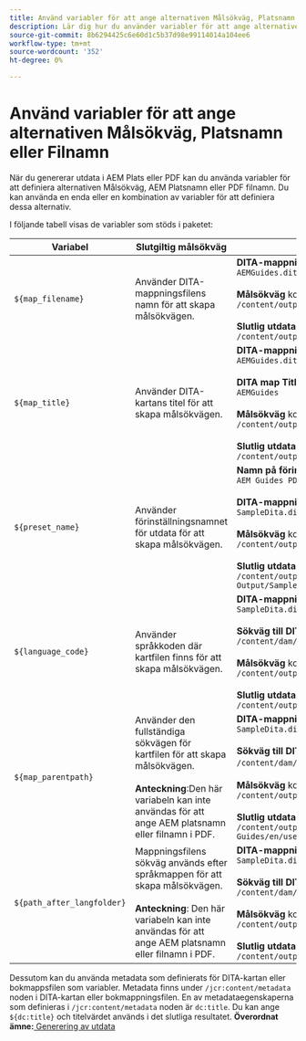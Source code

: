 ```yaml
---
title: Använd variabler för att ange alternativen Målsökväg, Platsnamn eller Filnamn
description: Lär dig hur du använder variabler för att ange alternativen Målsökväg, Platsnamn eller Filnamn
source-git-commit: 8b6294425c6e60d1c5b37d98e99114014a104ee6
workflow-type: tm+mt
source-wordcount: '352'
ht-degree: 0%

---
```



# Använd variabler för att ange alternativen Målsökväg, Platsnamn eller Filnamn


När du genererar utdata i AEM Plats eller PDF kan du använda variabler för att definiera alternativen Målsökväg, AEM Platsnamn eller PDF filnamn. Du kan använda en enda eller en kombination av variabler för att definiera dessa alternativ.

I följande tabell visas de variabler som stöds i paketet:

| Variabel | Slutgiltig målsökväg | Exempel |
| --- | --- | --- |
| `${map_filename}` | Använder DITA-mappningsfilens namn för att skapa målsökvägen. | **DITA-mappningsfilnamn**:<br>`AEMGuides.ditamap`<br><br>**Målsökväg** konfigurerad som:<br>`/content/output/sites/${map_filename}`<br><br>**Slutlig utdataplats**:<br>`/content/output/sites/aemGuides/AEMGuides.html` |
| `${map_title}` | Använder DITA-kartans titel för att skapa målsökvägen. | **DITA-mappningsfilnamn**:<br>`AEMGuides.ditamap`<br><br>**DITA map Title**:<br>`AEMGuides`<br><br>**Målsökväg** konfigurerad som:<br>`/content/output/sites/${map_title}`<br><br>**Slutlig utdataplats**:<br>`/content/output/sites/AEMGuides/AEMGuides.html` |
| `${preset_name}` | Använder förinställningsnamnet för utdata för att skapa målsökvägen. | **Namn på förinställning för utdata**:<br>`AEM Guides PDF Output`<br><br>**DITA-mappningsfilnamn**:<br>`SampleDita.ditamap`<br><br>**Målsökväg** konfigurerad som:<br>`/content/output/sites/${preset_name}`<br><br>**Slutlig utdataplats**:<br>`/content/output/sites/AEM Guides PDF Output/SampleDita.html` |
| `${language_code}` | Använder språkkoden där kartfilen finns för att skapa målsökvägen. | **DITA-mappningsfilnamn**:<br>`SampleDita.ditamap`<br><br>**Sökväg till DITA-mappningsfil**:<br>`/content/dam/projects/AEM-Guides/en/user-guide/`<br><br>**Målsökväg** konfigurerad som:<br>`/content/output/sites/${language_code}`<br><br>**Slutlig utdataplats**:<br>`/content/output/sites/en/SampleDita.html` |
| `${map_parentpath}` | Använder den fullständiga sökvägen för kartfilen för att skapa målsökvägen.<br><br>**Anteckning**:Den här variabeln kan inte användas för att ange AEM platsnamn eller filnamn i PDF. | **DITA-mappningsfilnamn**:<br>`SampleDita.ditamap`<br><br>**Sökväg till DITA-mappningsfil**:<br>`/content/dam/projects/AEM-Guides/en/user-guide`/<br><br>**Målsökväg** konfigurerad som:<br>`/content/output/sites/${map_parentpath}`<br><br>**Slutlig utdataplats**:<br>`/content/output/sites/content/dam/projects/AEM-Guides/en/user-guide/SampleDita.html` |
| `${path_after_langfolder}` | Mappningsfilens sökväg används efter språkmappen för att skapa målsökvägen.<br><br>**Anteckning**: Den här variabeln kan inte användas för att ange AEM platsnamn eller filnamn i PDF. | **DITA-mappningsfilnamn**:<br>`SampleDita.ditamap`<br><br>**Sökväg till DITA-mappningsfil**:<br>`/content/dam/projects/AEM-Guides/en/user-guide/`<br><br>**Målsökväg** konfigurerad som:<br>`/content/output/sites/${path\_after\_langfolder}`<br><br>**Slutlig utdataplats**:<br>`/content/output/sites/user-guide/SampleDita.html` |

Dessutom kan du använda metadata som definierats för DITA-kartan eller bokmappsfilen som variabler. Metadata finns under `/jcr:content/metadata` noden i DITA-kartan eller bokmappningsfilen. En av metadataegenskaperna som definieras i `/jcr:content/metadata` noden är `dc:title`. Du kan ange `${dc:title}` och titelvärdet används i det slutliga resultatet.
**Överordnat ämne:**[ Generering av utdata](generate-output.md)

